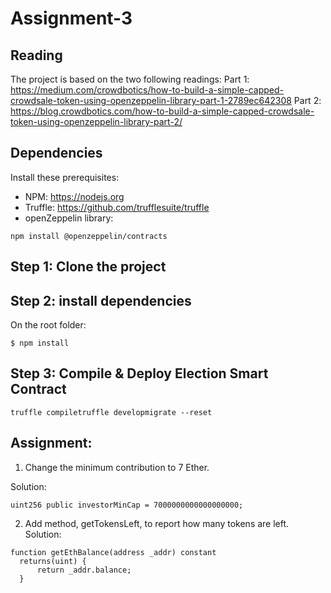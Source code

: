 # Assignment-3

## Reading
The project is based on the two following readings:
Part 1: https://medium.com/crowdbotics/how-to-build-a-simple-capped-crowdsale-token-using-openzeppelin-library-part-1-2789ec642308
Part 2: https://blog.crowdbotics.com/how-to-build-a-simple-capped-crowdsale-token-using-openzeppelin-library-part-2/

## Dependencies
Install these prerequisites:
- NPM: https://nodejs.org
- Truffle: https://github.com/trufflesuite/truffle
- openZeppelin library:
```
npm install @openzeppelin/contracts
```

## Step 1: Clone the project

## Step 2: install dependencies
On the root folder:
```
$ npm install
```
## Step 3: Compile & Deploy Election Smart Contract
```
truffle compiletruffle developmigrate --reset
```

## Assignment:
1) Change the minimum contribution to 7 Ether.

Solution:
```
uint256 public investorMinCap = 7000000000000000000;
```

2) Add method, getTokensLeft, to report how many tokens are left. 
Solution:
```
function getEthBalance(address _addr) constant
  returns(uint) {
      return _addr.balance;
  }
```
